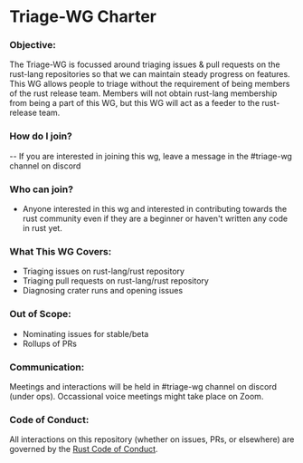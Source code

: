 # Triage-WG Charter

### Objective: 
The Triage-WG is focussed around triaging issues & pull requests on the rust-lang repositories so that we can maintain steady progress on features. This WG allows people to triage without the requirement of being members of the rust release team. 
Members will not obtain rust-lang membership from being a part of this WG, but this WG will act as a feeder to the rust-release team.

### How do I join?

-- If you are interested in joining this wg, leave a message in the #triage-wg channel on discord

### Who can join?

- Anyone interested in this wg and interested in contributing towards the rust community even if they are a beginner or haven't written any code in rust yet.

### What This WG Covers:

- Triaging issues on rust-lang/rust repository
- Triaging pull requests on rust-lang/rust repository
- Diagnosing crater runs and opening issues

### Out of Scope:

- Nominating issues for stable/beta
- Rollups of PRs

### Communication:
Meetings and interactions will be held in #triage-wg channel on discord (under ops). Occassional voice meetings might take place on Zoom.

### Code of Conduct:
All interactions on this repository (whether on issues, PRs, or
elsewhere) are governed by the [Rust Code of
Conduct](CODE_OF_CONDUCT.md).

